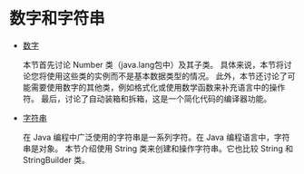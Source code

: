 # 数字和字符串

* [数字](./numbers.md)

    本节首先讨论 Number 类（java.lang包中）及其子类。
    具体来说，本节将讨论您将使用这些类的实例而不是基本数据类型的情况。
    此外，本节还讨论了可能需要使用数字的其他类，例如格式化或使用数学函数来补充语言中的操作符。
    最后，讨论了自动装箱和拆箱，这是一个简化代码的编译器功能。

* [字符串](./strings.md)

    在 Java 编程中广泛使用的字符串是一系列字符。在 Java 编程语言中，字符串是对象。
    本节介绍使用 String 类来创建和操作字符串。它也比较 String 和 StringBuilder 类。
